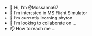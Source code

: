 - 👋 Hi, I’m @Mossanna67
- 👀 I’m interested in MS Flight Simulator 
- 🌱 I’m currently learning phyton
- 💞️ I’m looking to collaborate on ...
- 📫 How to reach me ...

<!---
Mossanna67/Mossanna67 is a ✨ special ✨ repository because its `README.md` (this file) appears on your GitHub profile.
You can click the Preview link to take a look at your changes.
--->
